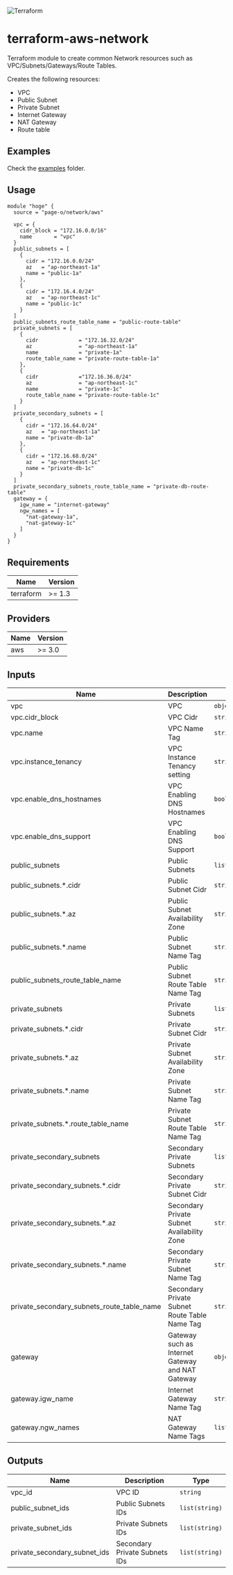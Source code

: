 ![Terraform](https://www.datocms-assets.com/2885/1620155113-brandhcterraformprimaryattributedcolor.svg)
# terraform-aws-network
Terraform module to create common Network resources such as VPC/Subnets/Gateways/Route Tables.

Creates the following resources:

- VPC
- Public Subnet
- Private Subnet
- Internet Gateway
- NAT Gateway
- Route table


## Examples

Check the [examples](/examples/) folder.

## Usage

```
module "hoge" {
  source = "page-o/network/aws"

  vpc = {
    cidr_block = "172.16.0.0/16"
    name       = "vpc"
  }
  public_subnets = [
    {
      cidr = "172.16.0.0/24"
      az   = "ap-northeast-1a"
      name = "public-1a"
    },
    {
      cidr = "172.16.4.0/24"
      az   = "ap-northeast-1c"
      name = "public-1c"
    }
  ]
  public_subnets_route_table_name = "public-route-table"
  private_subnets = [
    {
      cidr             = "172.16.32.0/24"
      az               = "ap-northeast-1a"
      name             = "private-1a"
      route_table_name = "private-route-table-1a"
    },
    {
      cidr             ="172.16.36.0/24"
      az               = "ap-northeast-1c"
      name             = "private-1c"
      route_table_name = "private-route-table-1c"
    }
  ]
  private_secondary_subnets = [
    {
      cidr = "172.16.64.0/24"
      az   = "ap-northeast-1a"
      name = "private-db-1a"
    },
    {
      cidr = "172.16.68.0/24"
      az   = "ap-northeast-1c"
      name = "private-db-1c"
    }
  ]
  private_secondary_subnets_route_table_name = "private-db-route-table"
  gateway = {
    igw_name = "internet-gateway"
    ngw_names = [
      "nat-gateway-1a",
      "nat-gateway-1c"
    ]
  }
}
```

## Requirements

| Name | Version |
|------|---------|
| terraform | >= 1.3 |

## Providers

| Name | Version |
|------|---------|
| aws | >= 3.0 |

## Inputs

| Name | Description | Type | Default | Required |
|------|-------------|------|---------|:--------:|
| vpc | VPC | `object` | - | yes |
| vpc.cidr_block | VPC Cidr | `string` | - | yes |
| vpc.name | VPC Name Tag | `string` | - | yes |
| vpc.instance_tenancy | VPC Instance Tenancy setting | `string` | `default`` | no |
| vpc.enable_dns_hostnames | VPC Enabling DNS Hostnames | `bool` | `true` | no |
| vpc.enable_dns_support | VPC Enabling DNS Support | `bool` | `true` | no |
| public_subnets | Public Subnets | `list(object)` | - | yes |
| public_subnets.*.cidr | Public Subnet Cidr | `string` | - | yes |
| public_subnets.*.az | Public Subnet Availability Zone | `string` | - | yes |
| public_subnets.*.name | Public Subnet Name Tag | `string` | - | yes |
| public_subnets_route_table_name | Public Subnet Route Table Name Tag | `string` | - | yes |
| private_subnets | Private Subnets | `list(object)` | - | yes |
| private_subnets.*.cidr | Private Subnet Cidr | `string` | - | yes |
| private_subnets.*.az | Private Subnet Availability Zone | `string` | - | yes |
| private_subnets.*.name | Private Subnet Name Tag | `string` | - | yes |
| private_subnets.*.route_table_name | Private Subnet Route Table Name Tag | `string` | - | yes |
| private_secondary_subnets | Secondary Private Subnets | `list(object)` | - | yes |
| private_secondary_subnets.*.cidr | Secondary Private Subnet Cidr | `string` | - | yes |
| private_secondary_subnets.*.az | Secondary Private Subnet Availability Zone | `string` | - | yes |
| private_secondary_subnets.*.name | Secondary Private Subnet Name Tag| `string` | - | yes |
| private_secondary_subnets_route_table_name | Secondary Private Subnet Route Table Name Tag | `string` | - | yes |
| gateway | Gateway such as Internet Gateway and NAT Gateway | `object` | - | yes |
| gateway.igw_name | Internet Gateway Name Tag| `string` | - | yes |
| gateway.ngw_names | NAT Gateway Name Tags | `list(string)` | - | yes |

## Outputs

| Name | Description | Type |
|------|-------------|------|
| vpc_id | VPC ID | `string` |
| public_subnet_ids | Public Subnets IDs | `list(string)` |
| private_subnet_ids | Private Subnets IDs | `list(string)` |
| private_secondary_subnet_ids | Secondary Private Subnets IDs | `list(string)` |
